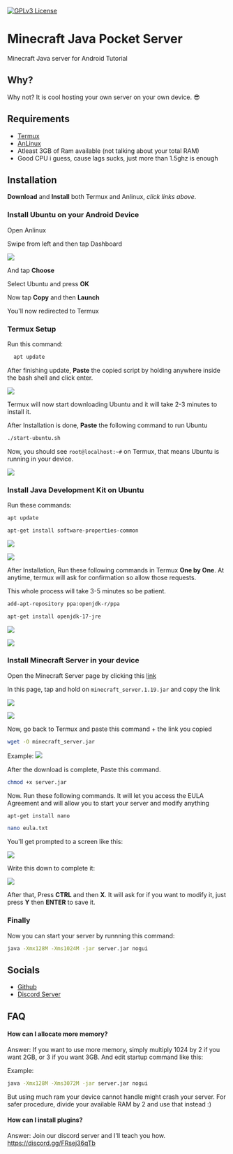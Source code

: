 [![GPLv3 License](https://img.shields.io/badge/License-GPL%20v3-yellow.svg)](https://opensource.org/licenses/)

# Minecraft Java Pocket Server

Minecraft Java server for Android Tutorial
## Why?

Why not? It is cool hosting your own server on your own device. 😎
## Requirements

- [Termux](https://github.com/termux/termux-app/releases)
- [AnLinux](https://play.google.com/store/apps/details?id=exa.lnx.a&hl=en&gl=US)
- Atleast 3GB of Ram available (not talking about your total RAM)
- Good CPU i guess, cause lags sucks, just more than 1.5ghz is enough

## Installation

**Download** and **Install** both Termux and Anlinux, *click links above*.

### Install Ubuntu on your Android Device

Open Anlinux

Swipe from left and then tap Dashboard

![](https://cdn.discordapp.com/attachments/979918594982936646/987372802782928958/20220617_230655.jpg)

And tap **Choose**

Select Ubuntu and press **OK**

Now tap **Copy** and then **Launch**

You'll now redirected to Termux

### Termux Setup

Run this command:

```bash
  apt update
```

After finishing update, **Paste** the copied script by holding anywhere inside the bash shell and click enter.

![](https://cdn.discordapp.com/attachments/979918594982936646/987378225707626566/Screenshot_2022-06-17-23-26-58-61.jpg)

Termux will now start downloading Ubuntu and it will take 2-3 minutes to install it.

After Installation is done, **Paste** the following command to run Ubuntu
```bash
./start-ubuntu.sh
```
Now, you should see `root@localhost:~#` on Termux,
that means Ubuntu is running in your device.

![](https://cdn.discordapp.com/attachments/979918594982936646/987379873498689606/IMG_20220617_233459.jpg)

### Install Java Development Kit on Ubuntu

Run these commands:
```bash
apt update

apt-get install software-properties-common
```
![](https://cdn.discordapp.com/attachments/979918594982936646/987384317191815248/Screenshot_2022-06-17-23-52-39-97.jpg)

![](https://cdn.discordapp.com/attachments/979918594982936646/987384398083145778/Screenshot_2022-06-17-23-53-00-19.jpg)

After Installation, Run these following commands in Termux **One by One**. At anytime, termux will ask for confirmation so allow those requests.

This whole process will take 3-5 minutes so be patient.

```bash
add-apt-repository ppa:openjdk-r/ppa

apt-get install openjdk-17-jre
```
![](https://cdn.discordapp.com/attachments/979918594982936646/987385314538573844/Screenshot_2022-06-17-23-55-21-89.jpg)

![](https://cdn.discordapp.com/attachments/979918594982936646/987385314773438484/Screenshot_2022-06-17-23-55-53-79.jpg)

### Install Minecraft Server in your device

Open the Minecraft Server page by clicking this [link](https://www.minecraft.net/en-us/download/server)

In this page, tap and hold on `minecraft_server.1.19.jar` and copy the link

![](https://cdn.discordapp.com/attachments/979918594982936646/987386744511017020/Screenshot_2022-06-18-00-02-02-20.jpg)

![](https://cdn.discordapp.com/attachments/979918594982936646/987387307571183676/IMG_20220618_000429.jpg)


Now, go back to Termux and paste this command + the link you copied

```bash
wget -O minecraft_server.jar
```
Example:
![](https://cdn.discordapp.com/attachments/979918594982936646/987388121547161650/Screenshot_2022-06-18-00-07-29-54.jpg)

After the download is complete, Paste this command.
```bash
chmod +x server.jar
```

Now. Run these following commands. It will let you access the EULA Agreement and will allow you to start your server and modify anything
```bash
apt-get install nano

nano eula.txt
```
You'll get prompted to a screen like this:

![](https://cdn.discordapp.com/attachments/979918594982936646/987389846282719302/Screenshot_2022-06-18-00-14-37-50.jpg)

Write this down to complete it:

![](https://cdn.discordapp.com/attachments/979918594982936646/987390285703176202/Screenshot_2022-06-18-00-16-14-89.jpg)

After that, Press **CTRL** and then **X**. It will ask for if you want to modify it, just press **Y** then **ENTER** to save it.

### Finally
Now you can start your server by runnning this command:
```bash
java -Xmx128M -Xms1024M -jar server.jar nogui
```
## Socials

- [Github](https://github.com/AvinchYoshinova)
- [Discord Server](https://dsc.gg/lifelessmc)


## FAQ

#### How can I allocate more memory?

Answer: If you want to use more memory, simply multiply 1024 by 2 if you want 2GB, or 3 if you want 3GB. And edit startup command like this:

Example:
```bash
java -Xmx128M -Xms3072M -jar server.jar nogui
```
But using much ram your device cannot handle might crash your server. For safer procedure, divide your available RAM by 2 and use that instead :)

#### How can I install plugins?
Answer: Join our discord server and I'll teach you how.
https://discord.gg/FRsej36qTb
